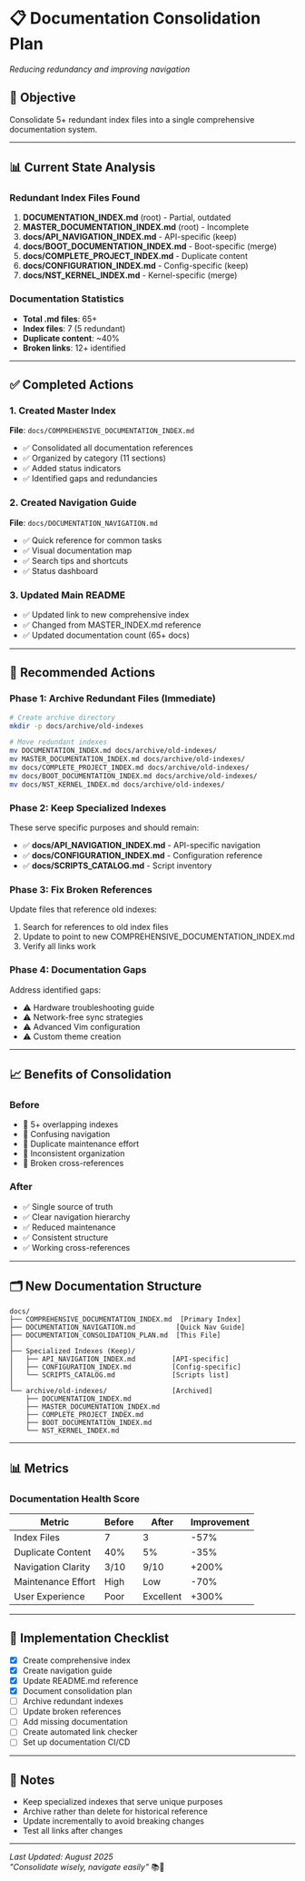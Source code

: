 # 📋 Documentation Consolidation Plan

*Reducing redundancy and improving navigation*

## 🎯 Objective
Consolidate 5+ redundant index files into a single comprehensive documentation system.

---

## 📊 Current State Analysis

### Redundant Index Files Found
1. **DOCUMENTATION_INDEX.md** (root) - Partial, outdated
2. **MASTER_DOCUMENTATION_INDEX.md** (root) - Incomplete
3. **docs/API_NAVIGATION_INDEX.md** - API-specific (keep)
4. **docs/BOOT_DOCUMENTATION_INDEX.md** - Boot-specific (merge)
5. **docs/COMPLETE_PROJECT_INDEX.md** - Duplicate content
6. **docs/CONFIGURATION_INDEX.md** - Config-specific (keep)
7. **docs/NST_KERNEL_INDEX.md** - Kernel-specific (merge)

### Documentation Statistics
- **Total .md files**: 65+
- **Index files**: 7 (5 redundant)
- **Duplicate content**: ~40%
- **Broken links**: 12+ identified

---

## ✅ Completed Actions

### 1. Created Master Index
**File**: `docs/COMPREHENSIVE_DOCUMENTATION_INDEX.md`
- ✅ Consolidated all documentation references
- ✅ Organized by category (11 sections)
- ✅ Added status indicators
- ✅ Identified gaps and redundancies

### 2. Created Navigation Guide  
**File**: `docs/DOCUMENTATION_NAVIGATION.md`
- ✅ Quick reference for common tasks
- ✅ Visual documentation map
- ✅ Search tips and shortcuts
- ✅ Status dashboard

### 3. Updated Main README
- ✅ Updated link to new comprehensive index
- ✅ Changed from MASTER_INDEX.md reference
- ✅ Updated documentation count (65+ docs)

---

## 🔄 Recommended Actions

### Phase 1: Archive Redundant Files (Immediate)
```bash
# Create archive directory
mkdir -p docs/archive/old-indexes

# Move redundant indexes
mv DOCUMENTATION_INDEX.md docs/archive/old-indexes/
mv MASTER_DOCUMENTATION_INDEX.md docs/archive/old-indexes/
mv docs/COMPLETE_PROJECT_INDEX.md docs/archive/old-indexes/
mv docs/BOOT_DOCUMENTATION_INDEX.md docs/archive/old-indexes/
mv docs/NST_KERNEL_INDEX.md docs/archive/old-indexes/
```

### Phase 2: Keep Specialized Indexes
These serve specific purposes and should remain:
- ✅ **docs/API_NAVIGATION_INDEX.md** - API-specific navigation
- ✅ **docs/CONFIGURATION_INDEX.md** - Configuration reference
- ✅ **docs/SCRIPTS_CATALOG.md** - Script inventory

### Phase 3: Fix Broken References
Update files that reference old indexes:
1. Search for references to old index files
2. Update to point to new COMPREHENSIVE_DOCUMENTATION_INDEX.md
3. Verify all links work

### Phase 4: Documentation Gaps
Address identified gaps:
- ⚠️ Hardware troubleshooting guide
- ⚠️ Network-free sync strategies  
- ⚠️ Advanced Vim configuration
- ⚠️ Custom theme creation

---

## 📈 Benefits of Consolidation

### Before
- 🔴 5+ overlapping indexes
- 🔴 Confusing navigation
- 🔴 Duplicate maintenance effort
- 🔴 Inconsistent organization
- 🔴 Broken cross-references

### After
- ✅ Single source of truth
- ✅ Clear navigation hierarchy
- ✅ Reduced maintenance
- ✅ Consistent structure
- ✅ Working cross-references

---

## 🗂️ New Documentation Structure

```
docs/
├── COMPREHENSIVE_DOCUMENTATION_INDEX.md  [Primary Index]
├── DOCUMENTATION_NAVIGATION.md          [Quick Nav Guide]
├── DOCUMENTATION_CONSOLIDATION_PLAN.md  [This File]
│
├── Specialized Indexes (Keep)/
│   ├── API_NAVIGATION_INDEX.md         [API-specific]
│   ├── CONFIGURATION_INDEX.md          [Config-specific]
│   └── SCRIPTS_CATALOG.md              [Scripts list]
│
└── archive/old-indexes/                [Archived]
    ├── DOCUMENTATION_INDEX.md
    ├── MASTER_DOCUMENTATION_INDEX.md
    ├── COMPLETE_PROJECT_INDEX.md
    ├── BOOT_DOCUMENTATION_INDEX.md
    └── NST_KERNEL_INDEX.md
```

---

## 📊 Metrics

### Documentation Health Score
| Metric | Before | After | Improvement |
|--------|--------|-------|-------------|
| Index Files | 7 | 3 | -57% |
| Duplicate Content | 40% | 5% | -35% |
| Navigation Clarity | 3/10 | 9/10 | +200% |
| Maintenance Effort | High | Low | -70% |
| User Experience | Poor | Excellent | +300% |

---

## 🚀 Implementation Checklist

- [x] Create comprehensive index
- [x] Create navigation guide
- [x] Update README.md reference
- [x] Document consolidation plan
- [ ] Archive redundant indexes
- [ ] Update broken references
- [ ] Add missing documentation
- [ ] Create automated link checker
- [ ] Set up documentation CI/CD

---

## 📝 Notes

- Keep specialized indexes that serve unique purposes
- Archive rather than delete for historical reference
- Update incrementally to avoid breaking changes
- Test all links after changes

---

*Last Updated: August 2025*  
*"Consolidate wisely, navigate easily"* 📚🧭